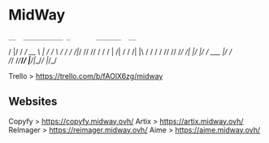 # MidWay
    __  ___________ _       _______  __
   /  |/  /  _/ __ \ |     / /   \ \/ /
  / /|_/ // // / / / | /| / / /| |\  / 
 / /  / // // /_/ /| |/ |/ / ___ |/ /  
/_/  /_/___/_____/ |__/|__/_/  |_/_/   
                                       
Trello > https://trello.com/b/fAOlX6zg/midway
## Websites
Copyfy > https://copyfy.midway.ovh/
Artix > https://artix.midway.ovh/
ReImager > https://reimager.midway.ovh/
Aime > https://aime.midway.ovh/
